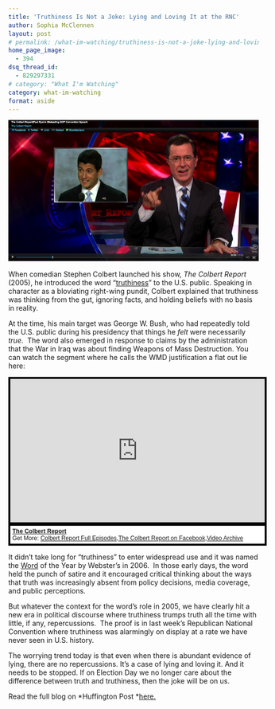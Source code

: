 ```yaml
---
title: 'Truthiness Is Not a Joke: Lying and Loving It at the RNC'
author: Sophia McClennen
layout: post
# permalink: /what-im-watching/truthiness-is-not-a-joke-lying-and-loving-it-at-the-rnc/
home_page_image:
  - 394
dsq_thread_id:
  - 829297331
# category: "What I'm Watching"
category: what-im-watching 
format: aside
---
```


![](/assets/img/colbert-ryan2.png)

When comedian Stephen Colbert launched his show, *The Colbert Report* (2005), he introduced the word &#8220;<a href="http://www.colbertnation.com/the-colbert-report-videos/24039/october-17-2005/the-word---truthiness" target="_hplink">truthiness</a>&#8221; to the U.S. public. Speaking in character as a bloviating right-wing pundit, Colbert explained that truthiness was thinking from the gut, ignoring facts, and holding beliefs with no basis in reality.

At the time, his main target was George W. Bush, who had repeatedly told the U.S. public during his presidency that things he *felt* were necessarily *true*.  The word also emerged in response to claims by the administration that the War in Iraq was about finding Weapons of Mass Destruction. You can watch the segment where he calls the WMD justification a flat out lie here:

<div style="background-color:#000000;width:520px;"><div style="padding:4px;"><iframe src="http://media.mtvnservices.com/embed/mgid:arc:video:comedycentral.com:03c2d598-ed01-11e0-aca6-0026b9414f30" width="512" height="288" frameborder="0"></iframe><p style="text-align:left;background-color:#FFFFFF;padding:4px;margin-top:4px;margin-bottom:0px;font-family:Arial, Helvetica, sans-serif;font-size:12px;"><b><a href="http://thecolbertreport.cc.com/">The Colbert Report</a></b><br/>Get More: <a href="http://thecolbertreport.cc.com/full-episodes">Colbert Report Full Episodes</a>,<a href="https://www.facebook.com/thecolbertreport">The Colbert Report on Facebook</a>,<a href="http://thecolbertreport.cc.com/videos">Video Archive</a></p></div></div>

It didn&#8217;t take long for &#8220;truthiness&#8221; to enter widespread use and it was named the [Word][1] of the Year by Webster&#8217;s in 2006.  In those early days, the word held the punch of satire and it encouraged critical thinking about the ways that truth was increasingly absent from policy decisions, media coverage, and public perceptions.

But whatever the context for the word&#8217;s role in 2005, we have clearly hit a new era in political discourse where truthiness trumps truth all the time with little, if any, repercussions.  The proof is in last week&#8217;s Republican National Convention where truthiness was alarmingly on display at a rate we have never seen in U.S. history.

The worrying trend today is that even when there is abundant evidence of lying, there are no repercussions. It&#8217;s a case of lying and loving it. And it needs to be stopped. If on Election Day we no longer care about the difference between truth and truthiness, then the joke will be on us.

Read the full blog on *Huffington Post *[here.][2]

 [1]: <a href="http://www.merriam-webster.com/info/06words.htm" target="_hplink">
 [2]: http://www.huffingtonpost.com/sophia-a-mcclennen/truthiness-is-not-a-joke_b_1849256.html?utm_hp_ref=politics
